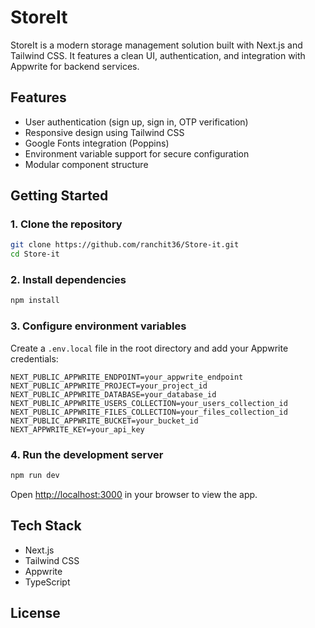
# StoreIt

StoreIt is a modern storage management solution built with Next.js and Tailwind CSS. It features a clean UI, authentication, and integration with Appwrite for backend services.

## Features

- User authentication (sign up, sign in, OTP verification)
- Responsive design using Tailwind CSS
- Google Fonts integration (Poppins)
- Environment variable support for secure configuration
- Modular component structure

## Getting Started

### 1. Clone the repository

```bash
git clone https://github.com/ranchit36/Store-it.git
cd Store-it
```

### 2. Install dependencies

```bash
npm install
```

### 3. Configure environment variables

Create a `.env.local` file in the root directory and add your Appwrite credentials:

```env
NEXT_PUBLIC_APPWRITE_ENDPOINT=your_appwrite_endpoint
NEXT_PUBLIC_APPWRITE_PROJECT=your_project_id
NEXT_PUBLIC_APPWRITE_DATABASE=your_database_id
NEXT_PUBLIC_APPWRITE_USERS_COLLECTION=your_users_collection_id
NEXT_PUBLIC_APPWRITE_FILES_COLLECTION=your_files_collection_id
NEXT_PUBLIC_APPWRITE_BUCKET=your_bucket_id
NEXT_APPWRITE_KEY=your_api_key
```

### 4. Run the development server

```bash
npm run dev
```

Open [http://localhost:3000](http://localhost:3000) in your browser to view the app.

## Tech Stack

- Next.js
- Tailwind CSS
- Appwrite
- TypeScript

## License
